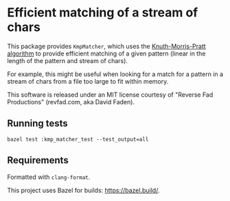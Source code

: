 # Efficient matching of a stream of chars

This package provides `KmpMatcher`, which uses the
[Knuth-Morris-Pratt algorithm](https://en.wikipedia.org/wiki/Knuth%E2%80%93Morris%E2%80%93Pratt_algorithm)
to provide efficient matching of a given pattern (linear in the length of the
pattern and stream of chars).

For example, this might be useful when looking for a match for a pattern in a
stream of chars from a file too large to fit within memory.

This software is released under an MIT license courtesy of
"Reverse Fad Productions" (revfad.com, aka David Faden).

## Running tests

```
bazel test :kmp_matcher_test --test_output=all
```

## Requirements

Formatted with `clang-format`.

This project uses Bazel for builds: https://bazel.build/.
